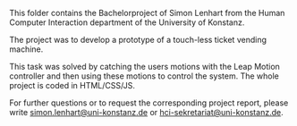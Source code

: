 This folder contains the Bachelorproject of Simon Lenhart from the Human Computer Interaction department of the University of Konstanz. 

The project was to develop a prototype of a touch-less ticket vending machine.  

This task was solved by catching the users motions with the Leap Motion controller and then using these motions to control the system. 
The whole project is coded in HTML/CSS/JS.

For further questions or to request the corresponding project report, please write simon.lenhart@uni-konstanz.de or hci-sekretariat@uni-konstanz.de. 
